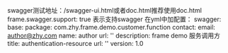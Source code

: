 swagger测试地址：/swagger-ui.html或者doc.html推荐使用doc.html  
frame.swagger.support: true 表示支持swagger
在yml中加配置： 
swagger:
  base:
    package: com.zhy.frame.demo.customer.function
  contact:
    email: author@zhy.com
    name: author
    url: ''
  description: frame demo 服务调用方
  title: authentication-resource
  url: ''
  version: 1.0
